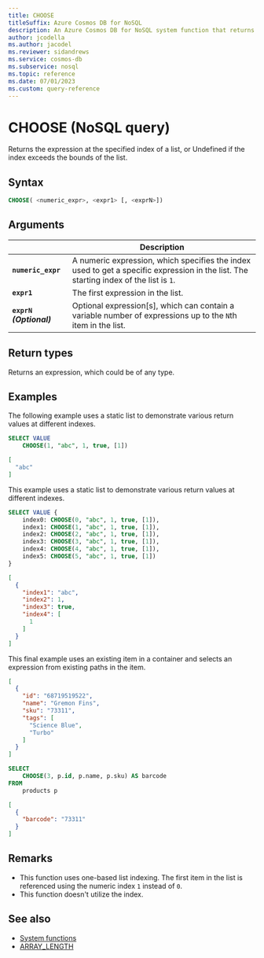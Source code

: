 ```yaml
---
title: CHOOSE
titleSuffix: Azure Cosmos DB for NoSQL
description: An Azure Cosmos DB for NoSQL system function that returns the expression at the specified index of a list.
author: jcodella
ms.author: jacodel
ms.reviewer: sidandrews
ms.service: cosmos-db
ms.subservice: nosql
ms.topic: reference
ms.date: 07/01/2023
ms.custom: query-reference
---
```


# CHOOSE (NoSQL query)

Returns the expression at the specified index of a list, or Undefined if the index exceeds the bounds of the list\.

## Syntax

```sql
CHOOSE( <numeric_expr>, <expr1> [, <exprN>])
```

## Arguments

| | Description |
| --- | --- |
| **`numeric_expr`** | A numeric expression, which specifies the index used to get a specific expression in the list. The starting index of the list is `1`. |
| **`expr1`** | The first expression in the list. |
| **`exprN` *(Optional)*** | Optional expression\[s\], which can contain a variable number of expressions up to the `N`th item in the list. |

## Return types

Returns an expression, which could be of any type.

## Examples

The following example uses a static list to demonstrate various return values at different indexes.

```sql
SELECT VALUE 
    CHOOSE(1, "abc", 1, true, [1])
```

```json
[
  "abc"
]
```

This example uses a static list to demonstrate various return values at different indexes.

```sql
SELECT VALUE {
    index0: CHOOSE(0, "abc", 1, true, [1]),
    index1: CHOOSE(1, "abc", 1, true, [1]),
    index2: CHOOSE(2, "abc", 1, true, [1]),
    index3: CHOOSE(3, "abc", 1, true, [1]),
    index4: CHOOSE(4, "abc", 1, true, [1]),
    index5: CHOOSE(5, "abc", 1, true, [1])
}
```

```json
[
  {
    "index1": "abc",
    "index2": 1,
    "index3": true,
    "index4": [
      1
    ]
  }
]
```

This final example uses an existing item in a container and selects an expression from existing paths in the item.

```json
[
  {
    "id": "68719519522",
    "name": "Gremon Fins",
    "sku": "73311",
    "tags": [
      "Science Blue",
      "Turbo"
    ]
  }
]
```

```sql
SELECT
    CHOOSE(3, p.id, p.name, p.sku) AS barcode
FROM
    products p
```

```json
[
  {
    "barcode": "73311"
  }
]
```

## Remarks

- This function uses one-based list indexing. The first item in the list is referenced using the numeric index `1` instead of `0`.
- This function doesn't utilize the index.

## See also

- [System functions](system-functions.yml)
- [ARRAY_LENGTH](array-length.md)
